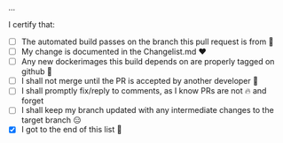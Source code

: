 <!-- 
Please enter a short description of the changes, and why they are required
and/or desirable: 

Example:
Fixes bad pull requests from being created by requiring developers declare
things. Introduces new markdown tasklist and comment structure.
-->

...

<!-- 
Please ensure the following boxes are checked before filing a pull request.
Failing to comply with these may result in your PR being ignored or closed.
-->

I certify that:
- [ ] The automated build passes on the branch this pull request is from :muscle:
- [ ] My change is documented in the Changelist.md :heart:
- [ ] Any new dockerimages this build depends on are properly tagged on github :metal:
- [ ] I shall not merge until the PR is accepted by another developer :grimacing:
- [ ] I shall promptly fix/reply to comments, as I know PRs are not :fire: and forget
- [ ] I shall keep my branch updated with any intermediate changes to the
  target branch :expressionless:
- [x] I got to the end of this list :tada:
